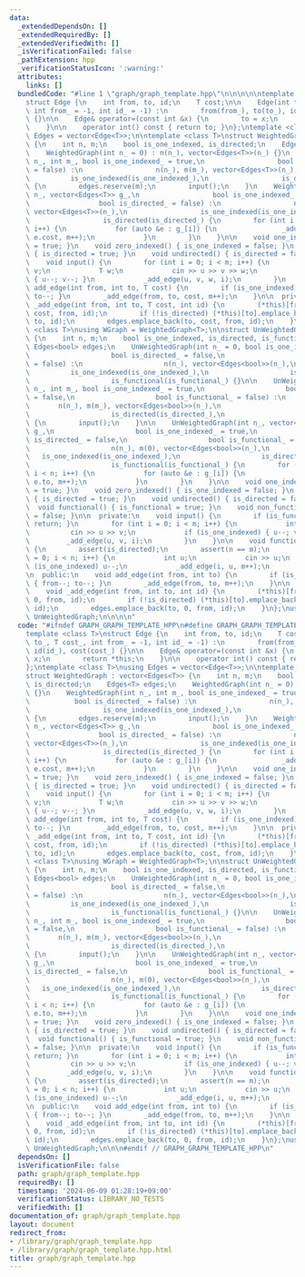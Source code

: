 ```yaml
---
data:
  _extendedDependsOn: []
  _extendedRequiredBy: []
  _extendedVerifiedWith: []
  _isVerificationFailed: false
  _pathExtension: hpp
  _verificationStatusIcon: ':warning:'
  attributes:
    links: []
  bundledCode: "#line 1 \"graph/graph_template.hpp\"\n\n\n\n\ntemplate <class T>\n\
    struct Edge {\n    int from, to, id;\n    T cost;\n\n    Edge(int to_, T cost_,\
    \ int from_ = -1, int id_ = -1) :\n        from(from_), to(to_), id(id_), cost(cost_)\
    \ {}\n\n    Edge& operator=(const int &x) {\n        to = x;\n        return *this;\n\
    \    }\n\n    operator int() const { return to; }\n};\ntemplate <class T>\nusing\
    \ Edges = vector<Edge<T>>;\n\ntemplate <class T>\nstruct WeightedGraph : vector<Edges<T>>\
    \ {\n    int n, m;\n    bool is_one_indexed, is_directed;\n    Edges<T> edges;\n\
    \    WeightedGraph(int n_ = 0) : n(n_), vector<Edges<T>>(n_) {}\n    WeightedGraph(int\
    \ n_, int m_, bool is_one_indexed_ = true,\n                  bool is_directed_\
    \ = false) :\n                  n(n_), m(m_), vector<Edges<T>>(n_),\n        \
    \          is_one_indexed(is_one_indexed_),\n                  is_directed(is_directed_)\
    \ {\n        edges.reserve(m);\n        input();\n    }\n    WeightedGraph(int\
    \ n_, vector<Edges<T>> g_,\n                  bool is_one_indexed_ = true,\n \
    \                 bool is_directed_ = false) :\n                  n(n_), m(0),\
    \ vector<Edges<T>>(n_),\n                  is_one_indexed(is_one_indexed_),\n\
    \                  is_directed(is_directed_) {\n        for (int i = 0; i < n;\
    \ i++) {\n            for (auto &e : g_[i]) {\n                _add_edge(i, e.to,\
    \ e.cost, m++);\n            }\n        }\n    }\n\n    void one_indexed() { is_one_indexed\
    \ = true; }\n    void zero_indexed() { is_one_indexed = false; }\n    void directed()\
    \ { is_directed = true; }\n    void undirected() { is_directed = false; }\n\n\
    \    void input() {\n        for (int i = 0; i < m; i++) {\n            int u,\
    \ v;\n            T w;\n            cin >> u >> v >> w;\n            if (is_one_indexed)\
    \ { u--; v--; }\n            _add_edge(u, v, w, i);\n        }\n    }\n\n    void\
    \ add_edge(int from, int to, T cost) {\n        if (is_one_indexed) { from--;\
    \ to--; }\n        _add_edge(from, to, cost, m++);\n    }\n\n  private:\n    void\
    \ _add_edge(int from, int to, T cost, int id) {\n        (*this)[from].emplace_back(to,\
    \ cost, from, id);\n        if (!is_directed) (*this)[to].emplace_back(from, cost,\
    \ to, id);\n        edges.emplace_back(to, cost, from, id);\n    }\n};\ntemplate\
    \ <class T>\nusing WGraph = WeightedGraph<T>;\n\nstruct UnWeightedGraph : vector<Edges<bool>>\
    \ {\n    int n, m;\n    bool is_one_indexed, is_directed, is_functional;\n   \
    \ Edges<bool> edges;\n    UnWeightedGraph(int n_ = 0, bool is_one_indexed_ = true,\n\
    \                    bool is_directed_ = false,\n                    bool is_functional_\
    \ = false) :\n                    n(n_), vector<Edges<bool>>(n_),\n          \
    \          is_one_indexed(is_one_indexed_),\n                    is_directed(is_directed_),\n\
    \                    is_functional(is_functional_) {}\n\n    UnWeightedGraph(int\
    \ n_, int m_, bool is_one_indexed_ = true,\n                    bool is_directed_\
    \ = false,\n                    bool is_functional_ = false) :\n             \
    \       n(n_), m(m_), vector<Edges<bool>>(n_),\n                    is_one_indexed(is_one_indexed_),\n\
    \                    is_directed(is_directed_),\n                    is_functional(is_functional_)\
    \ {\n        input();\n    }\n\n    UnWeightedGraph(int n_, vector<Edges<bool>>\
    \ g_,\n                    bool is_one_indexed_ = true,\n                    bool\
    \ is_directed_ = false,\n                    bool is_functional_ = false) :\n\
    \                    n(n_), m(0), vector<Edges<bool>>(n_),\n                 \
    \   is_one_indexed(is_one_indexed_),\n                    is_directed(is_directed_),\n\
    \                    is_functional(is_functional_) {\n        for (int i = 0;\
    \ i < n; i++) {\n            for (auto &e : g_[i]) {\n                _add_edge(i,\
    \ e.to, m++);\n            }\n        }\n    }\n\n    void one_indexed() { is_one_indexed\
    \ = true; }\n    void zero_indexed() { is_one_indexed = false; }\n    void directed()\
    \ { is_directed = true; }\n    void undirected() { is_directed = false; }\n  \
    \  void functional() { is_functional = true; }\n    void non_functional() { is_functional\
    \ = false; }\n\n  private:\n    void input() {\n        if (is_functional) { functional_graph();\
    \ return; }\n        for (int i = 0; i < m; i++) {\n            int u, v;\n  \
    \          cin >> u >> v;\n            if (is_one_indexed) { u--; v--; }\n   \
    \         _add_edge(u, v, i);\n        }\n    }\n\n    void functional_graph()\
    \ {\n        assert(is_directed);\n        assert(n == m);\n        for (int i\
    \ = 0; i < n; i++) {\n            int u;\n            cin >> u;\n            if\
    \ (is_one_indexed) u--;\n            _add_edge(i, u, m++);\n        }\n    }\n\
    \n  public:\n    void add_edge(int from, int to) {\n        if (is_one_indexed)\
    \ { from--; to--; }\n        _add_edge(from, to, m++);\n    }\n\n  private:\n\
    \    void _add_edge(int from, int to, int id) {\n        (*this)[from].emplace_back(to,\
    \ 0, from, id);\n        if (!is_directed) (*this)[to].emplace_back(from, 0, to,\
    \ id);\n        edges.emplace_back(to, 0, from, id);\n    }\n};\nusing Graph =\
    \ UnWeightedGraph;\n\n\n\n"
  code: "#ifndef GRAPH_GRAPH_TEMPLATE_HPP\n#define GRAPH_GRAPH_TEMPLATE_HPP 1\n\n\n\
    template <class T>\nstruct Edge {\n    int from, to, id;\n    T cost;\n\n    Edge(int\
    \ to_, T cost_, int from_ = -1, int id_ = -1) :\n        from(from_), to(to_),\
    \ id(id_), cost(cost_) {}\n\n    Edge& operator=(const int &x) {\n        to =\
    \ x;\n        return *this;\n    }\n\n    operator int() const { return to; }\n\
    };\ntemplate <class T>\nusing Edges = vector<Edge<T>>;\n\ntemplate <class T>\n\
    struct WeightedGraph : vector<Edges<T>> {\n    int n, m;\n    bool is_one_indexed,\
    \ is_directed;\n    Edges<T> edges;\n    WeightedGraph(int n_ = 0) : n(n_), vector<Edges<T>>(n_)\
    \ {}\n    WeightedGraph(int n_, int m_, bool is_one_indexed_ = true,\n       \
    \           bool is_directed_ = false) :\n                  n(n_), m(m_), vector<Edges<T>>(n_),\n\
    \                  is_one_indexed(is_one_indexed_),\n                  is_directed(is_directed_)\
    \ {\n        edges.reserve(m);\n        input();\n    }\n    WeightedGraph(int\
    \ n_, vector<Edges<T>> g_,\n                  bool is_one_indexed_ = true,\n \
    \                 bool is_directed_ = false) :\n                  n(n_), m(0),\
    \ vector<Edges<T>>(n_),\n                  is_one_indexed(is_one_indexed_),\n\
    \                  is_directed(is_directed_) {\n        for (int i = 0; i < n;\
    \ i++) {\n            for (auto &e : g_[i]) {\n                _add_edge(i, e.to,\
    \ e.cost, m++);\n            }\n        }\n    }\n\n    void one_indexed() { is_one_indexed\
    \ = true; }\n    void zero_indexed() { is_one_indexed = false; }\n    void directed()\
    \ { is_directed = true; }\n    void undirected() { is_directed = false; }\n\n\
    \    void input() {\n        for (int i = 0; i < m; i++) {\n            int u,\
    \ v;\n            T w;\n            cin >> u >> v >> w;\n            if (is_one_indexed)\
    \ { u--; v--; }\n            _add_edge(u, v, w, i);\n        }\n    }\n\n    void\
    \ add_edge(int from, int to, T cost) {\n        if (is_one_indexed) { from--;\
    \ to--; }\n        _add_edge(from, to, cost, m++);\n    }\n\n  private:\n    void\
    \ _add_edge(int from, int to, T cost, int id) {\n        (*this)[from].emplace_back(to,\
    \ cost, from, id);\n        if (!is_directed) (*this)[to].emplace_back(from, cost,\
    \ to, id);\n        edges.emplace_back(to, cost, from, id);\n    }\n};\ntemplate\
    \ <class T>\nusing WGraph = WeightedGraph<T>;\n\nstruct UnWeightedGraph : vector<Edges<bool>>\
    \ {\n    int n, m;\n    bool is_one_indexed, is_directed, is_functional;\n   \
    \ Edges<bool> edges;\n    UnWeightedGraph(int n_ = 0, bool is_one_indexed_ = true,\n\
    \                    bool is_directed_ = false,\n                    bool is_functional_\
    \ = false) :\n                    n(n_), vector<Edges<bool>>(n_),\n          \
    \          is_one_indexed(is_one_indexed_),\n                    is_directed(is_directed_),\n\
    \                    is_functional(is_functional_) {}\n\n    UnWeightedGraph(int\
    \ n_, int m_, bool is_one_indexed_ = true,\n                    bool is_directed_\
    \ = false,\n                    bool is_functional_ = false) :\n             \
    \       n(n_), m(m_), vector<Edges<bool>>(n_),\n                    is_one_indexed(is_one_indexed_),\n\
    \                    is_directed(is_directed_),\n                    is_functional(is_functional_)\
    \ {\n        input();\n    }\n\n    UnWeightedGraph(int n_, vector<Edges<bool>>\
    \ g_,\n                    bool is_one_indexed_ = true,\n                    bool\
    \ is_directed_ = false,\n                    bool is_functional_ = false) :\n\
    \                    n(n_), m(0), vector<Edges<bool>>(n_),\n                 \
    \   is_one_indexed(is_one_indexed_),\n                    is_directed(is_directed_),\n\
    \                    is_functional(is_functional_) {\n        for (int i = 0;\
    \ i < n; i++) {\n            for (auto &e : g_[i]) {\n                _add_edge(i,\
    \ e.to, m++);\n            }\n        }\n    }\n\n    void one_indexed() { is_one_indexed\
    \ = true; }\n    void zero_indexed() { is_one_indexed = false; }\n    void directed()\
    \ { is_directed = true; }\n    void undirected() { is_directed = false; }\n  \
    \  void functional() { is_functional = true; }\n    void non_functional() { is_functional\
    \ = false; }\n\n  private:\n    void input() {\n        if (is_functional) { functional_graph();\
    \ return; }\n        for (int i = 0; i < m; i++) {\n            int u, v;\n  \
    \          cin >> u >> v;\n            if (is_one_indexed) { u--; v--; }\n   \
    \         _add_edge(u, v, i);\n        }\n    }\n\n    void functional_graph()\
    \ {\n        assert(is_directed);\n        assert(n == m);\n        for (int i\
    \ = 0; i < n; i++) {\n            int u;\n            cin >> u;\n            if\
    \ (is_one_indexed) u--;\n            _add_edge(i, u, m++);\n        }\n    }\n\
    \n  public:\n    void add_edge(int from, int to) {\n        if (is_one_indexed)\
    \ { from--; to--; }\n        _add_edge(from, to, m++);\n    }\n\n  private:\n\
    \    void _add_edge(int from, int to, int id) {\n        (*this)[from].emplace_back(to,\
    \ 0, from, id);\n        if (!is_directed) (*this)[to].emplace_back(from, 0, to,\
    \ id);\n        edges.emplace_back(to, 0, from, id);\n    }\n};\nusing Graph =\
    \ UnWeightedGraph;\n\n\n#endif // GRAPH_GRAPH_TEMPLATE_HPP\n"
  dependsOn: []
  isVerificationFile: false
  path: graph/graph_template.hpp
  requiredBy: []
  timestamp: '2024-06-09 01:28:19+09:00'
  verificationStatus: LIBRARY_NO_TESTS
  verifiedWith: []
documentation_of: graph/graph_template.hpp
layout: document
redirect_from:
- /library/graph/graph_template.hpp
- /library/graph/graph_template.hpp.html
title: graph/graph_template.hpp
---
```

